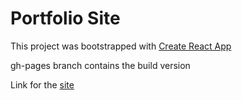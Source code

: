 # Portfolio Site

This project was bootstrapped with [Create React App](https://github.com/facebookincubator/create-react-app)

gh-pages branch contains the build version

Link for the [site](https://kayd33.github.io/Portfolio)
